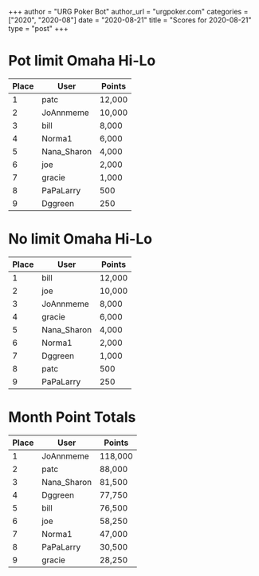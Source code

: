 +++
author = "URG Poker Bot"
author_url = "urgpoker.com"
categories = ["2020", "2020-08"]
date = "2020-08-21"
title = "Scores for 2020-08-21"
type = "post"
+++
# Pot limit Omaha Hi-Lo

| Place | User | Points |
|-------|------|--------|
| 1 | patc | 12,000 |
| 2 | JoAnnmeme | 10,000 |
| 3 | bill | 8,000 |
| 4 | Norma1 | 6,000 |
| 5 | Nana_Sharon | 4,000 |
| 6 | joe | 2,000 |
| 7 | gracie | 1,000 |
| 8 | PaPaLarry | 500 |
| 9 | Dggreen | 250 |

# No limit Omaha Hi-Lo

| Place | User | Points |
|-------|------|--------|
| 1 | bill | 12,000 |
| 2 | joe | 10,000 |
| 3 | JoAnnmeme | 8,000 |
| 4 | gracie | 6,000 |
| 5 | Nana_Sharon | 4,000 |
| 6 | Norma1 | 2,000 |
| 7 | Dggreen | 1,000 |
| 8 | patc | 500 |
| 9 | PaPaLarry | 250 |

# Month Point Totals

| Place | User | Points |
|-------|------|--------|
| 1 | JoAnnmeme | 118,000 |
| 2 | patc | 88,000 |
| 3 | Nana_Sharon | 81,500 |
| 4 | Dggreen | 77,750 |
| 5 | bill | 76,500 |
| 6 | joe | 58,250 |
| 7 | Norma1 | 47,000 |
| 8 | PaPaLarry | 30,500 |
| 9 | gracie | 28,250 |
